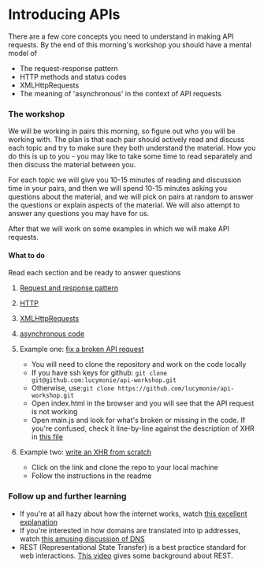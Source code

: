 # Introducing APIs

There are a few core concepts you need to understand in making API requests. By the end of this morning's workshop you should have a mental model of
- The request-response pattern
- HTTP methods and status codes
- XMLHttpRequests
- The meaning of 'asynchronous' in the context of API requests

### The workshop
We will be working in pairs this morning, so figure out who you will be working with. The plan is that each pair should actively read and discuss each topic and try to make sure they both understand the material. How you do this is up to you - you may like to take some time to read separately and then discuss the material between you.

For each topic we will give you 10-15 minutes of reading and discussion time in your pairs, and then we will spend 10-15 minutes asking you questions about the material, and we will pick on pairs at random to answer the questions or explain aspects of the material. We will also attempt to answer any questions you may have for us.

After that we will work on some examples in which we will make API requests.

#### What to do
Read each section and be ready to answer questions  

1. [Request and response pattern](https://github.com/lucymonie/api-workshop/blob/master/01-request-response.md)  

2. [HTTP](https://github.com/lucymonie/api-workshop/blob/master/02-http.md)  

3. [XMLHttpRequests](https://github.com/lucymonie/api-workshop/blob/master/03-xmlhttprequest.md)  

4. [asynchronous code](https://github.com/lucymonie/api-workshop/blob/master/04-asynchonous.md)  

5. Example one: [fix a broken API request](https://github.com/lucymonie/api-workshop/tree/master/api-example)  
    - You will need to clone the repository and work on the code locally
    - If you have ssh keys for github: `git clone git@github.com:lucymonie/api-workshop.git`
    - Otherwise, use:`git clone https://github.com/lucymonie/api-workshop.git`
    - Open index.html in the browser and you will see that the API request is not working
    - Open main.js and look for what's broken or missing in the code. If you're confused, check it line-by-line against the description of XHR in [this file](https://github.com/lucymonie/api-workshop/blob/master/03-xmlhttprequest.md)

6. Example two: [write an XHR from scratch](https://github.com/skibinska/xhr-workshop)
    - Click on the link and clone the repo to your local machine
    - Follow the instructions in the readme

### Follow up and further learning
- If you're at all hazy about how the internet works, watch [this excellent explanation]( https://www.youtube.com/watch?v=7_LPdttKXPc)
- If you're interested in how domains are translated into ip addresses, watch [this amusing discussion of DNS](https://www.youtube.com/watch?v=72snZctFFtA)
- REST (Representational State Transfer) is a best practice standard for web interactions. [This video](https://www.youtube.com/watch?v=YCcAE2SCQ6k) gives some background about REST.
